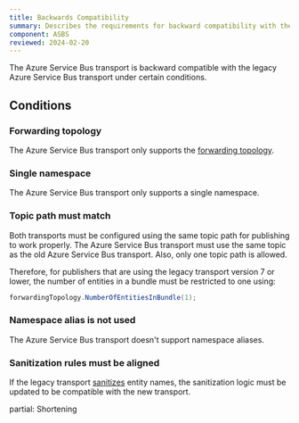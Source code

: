 ```yaml
---
title: Backwards Compatibility
summary: Describes the requirements for backward compatibility with the legacy Azure Service Bus
component: ASBS
reviewed: 2024-02-20
---
```


The Azure Service Bus transport is backward compatible with the legacy Azure Service Bus transport under certain conditions.

## Conditions

### Forwarding topology

The Azure Service Bus transport only supports the [forwarding topology](/transports/azure-service-bus/topology.md).

### Single namespace

The Azure Service Bus transport only supports a single namespace.

### Topic path must match

Both transports must be configured using the same topic path for publishing to work properly. The Azure Service Bus transport must use the same topic as the old Azure Service Bus transport. Also, only one topic path is allowed.

Therefore, for publishers that are using the legacy transport version 7 or lower, the number of entities in a bundle must be restricted to one using:

```csharp
forwardingTopology.NumberOfEntitiesInBundle(1);
```

### Namespace alias is not used

The Azure Service Bus transport doesn't support namespace aliases.

### Sanitization rules must be aligned

If the legacy transport [sanitizes](/transports/azure-service-bus/configuration.md#entity-creation) entity names, the sanitization logic must be updated to be compatible with the new transport.

partial: Shortening
